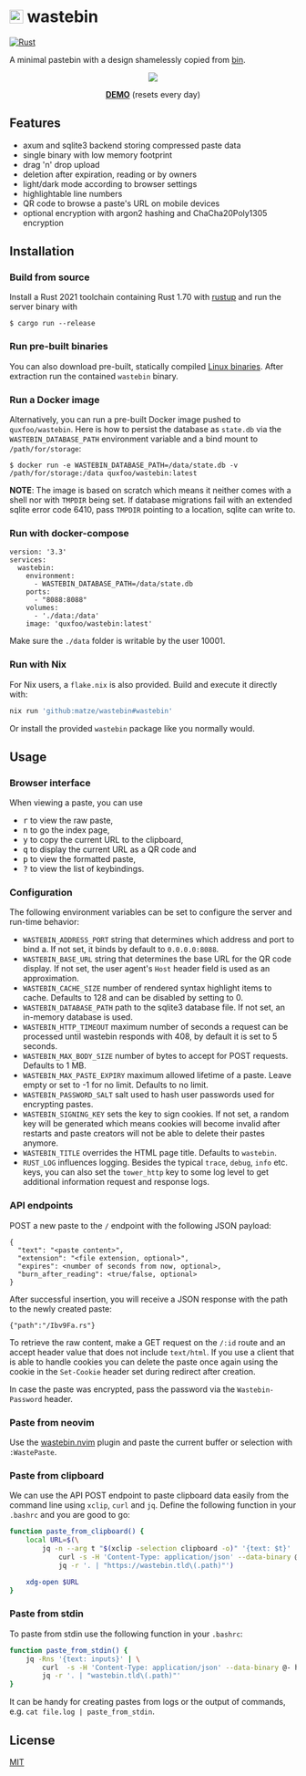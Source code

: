 # <img width="24px" height="24px" style="position: relative; top: 2px;" src="assets/favicon.png"/> wastebin

[![Rust](https://github.com/matze/wastebin/actions/workflows/rust.yml/badge.svg)](https://github.com/matze/wastebin/actions/workflows/rust.yml)

A minimal pastebin with a design shamelessly copied from
[bin](https://github.com/WantGuns/bin).

<p align="center"><img src="https://raw.githubusercontent.com/matze/wastebin/master/assets/screenshot.webp"></p>

<p align="center"><strong><a href="https://bin.bloerg.net">DEMO</a></strong> (resets every day)</p>


## Features

* axum and sqlite3 backend storing compressed paste data
* single binary with low memory footprint
* drag 'n' drop upload
* deletion after expiration, reading or by owners
* light/dark mode according to browser settings
* highlightable line numbers
* QR code to browse a paste's URL on mobile devices
* optional encryption with argon2 hashing and ChaCha20Poly1305 encryption


## Installation

### Build from source

Install a Rust 2021 toolchain containing Rust 1.70 with
[rustup](https://rustup.rs) and run the server binary with

    $ cargo run --release


### Run pre-built binaries

You can also download pre-built, statically compiled [Linux
binaries](https://github.com/matze/wastebin/releases). After extraction run the
contained `wastebin` binary.


### Run a Docker image

Alternatively, you can run a pre-built Docker image pushed to `quxfoo/wastebin`.
Here is how to persist the database as `state.db` via the
`WASTEBIN_DATABASE_PATH` environment variable and a bind mount to
`/path/for/storage`:

    $ docker run -e WASTEBIN_DATABASE_PATH=/data/state.db -v /path/for/storage:/data quxfoo/wastebin:latest

**NOTE**: The image is based on scratch which means it neither comes with a
shell nor with `TMPDIR` being set. If database migrations fail with an extended
sqlite error code 6410, pass `TMPDIR` pointing to a location, sqlite can write
to.

### Run with docker-compose
```
version: '3.3'
services:
  wastebin:
    environment:
      - WASTEBIN_DATABASE_PATH=/data/state.db
    ports:
      - "8088:8088"
    volumes:
      - './data:/data'
    image: 'quxfoo/wastebin:latest'
```
Make sure the `./data` folder is writable by the user 10001.

### Run with Nix

For Nix users, a `flake.nix` is also provided. Build and execute it directly
with:

```sh
nix run 'github:matze/wastebin#wastebin'
```

Or install the provided `wastebin` package like you normally would.

## Usage

### Browser interface

When viewing a paste, you can use

* <kbd>r</kbd> to view the raw paste,
* <kbd>n</kbd> to go the index page,
* <kbd>y</kbd> to copy the current URL to the clipboard,
* <kbd>q</kbd> to display the current URL as a QR code and
* <kbd>p</kbd> to view the formatted paste,
* <kbd>?</kbd> to view the list of keybindings.


### Configuration

The following environment variables can be set to configure the server and
run-time behavior:

* `WASTEBIN_ADDRESS_PORT` string that determines which address and port to bind
  a. If not set, it binds by default to `0.0.0.0:8088`.
* `WASTEBIN_BASE_URL` string that determines the base URL for the QR code
  display. If not set, the user agent's `Host` header field is used as an
  approximation.
* `WASTEBIN_CACHE_SIZE` number of rendered syntax highlight items to cache.
  Defaults to 128 and can be disabled by setting to 0.
* `WASTEBIN_DATABASE_PATH` path to the sqlite3 database file. If not set, an
  in-memory database is used.
* `WASTEBIN_HTTP_TIMEOUT` maximum number of seconds a request can be processed
  until wastebin responds with 408, by default it is set to 5 seconds.
* `WASTEBIN_MAX_BODY_SIZE` number of bytes to accept for POST requests. Defaults
  to 1 MB.
* `WASTEBIN_MAX_PASTE_EXPIRY` maximum allowed lifetime of a paste. Leave empty or set to -1 for no limit. Defaults to no limit.
* `WASTEBIN_PASSWORD_SALT` salt used to hash user passwords used for encrypting
  pastes.
* `WASTEBIN_SIGNING_KEY` sets the key to sign cookies. If not set, a random key
  will be generated which means cookies will become invalid after restarts and
  paste creators will not be able to delete their pastes anymore.
* `WASTEBIN_TITLE` overrides the HTML page title. Defaults to `wastebin`.
* `RUST_LOG` influences logging. Besides the typical `trace`, `debug`, `info`
  etc. keys, you can also set the `tower_http` key to some log level to get
  additional information request and response logs.


### API endpoints

POST a new paste to the `/` endpoint with the following JSON payload:

```
{
  "text": "<paste content>",
  "extension": "<file extension, optional>",
  "expires": <number of seconds from now, optional>,
  "burn_after_reading": <true/false, optional>
}
```

After successful insertion, you will receive a JSON response with the path to
the newly created paste:

```
{"path":"/Ibv9Fa.rs"}
```

To retrieve the raw content, make a GET request on the `/:id` route and an
accept header value that does not include `text/html`. If you use a client that
is able to handle cookies you can delete the paste once again using the cookie
in the `Set-Cookie` header set during redirect after creation.

In case the paste was encrypted, pass the password via the `Wastebin-Password`
header.


### Paste from neovim

Use the [wastebin.nvim](https://github.com/matze/wastebin.nvim) plugin and paste
the current buffer or selection with `:WastePaste`.


### Paste from clipboard

We can use the API POST endpoint to paste clipboard data easily from the command
line using `xclip`, `curl` and `jq`. Define the following function in your
`.bashrc` and you are good to go:

```bash
function paste_from_clipboard() {
    local URL=$(\
        jq -n --arg t "$(xclip -selection clipboard -o)" '{text: $t}' | \
            curl -s -H 'Content-Type: application/json' --data-binary @- https://wastebin.tld | \
            jq -r '. | "https://wastebin.tld\(.path)"')

    xdg-open $URL
}
```

### Paste from stdin

To paste from stdin use the following function in your `.bashrc`:

```bash
function paste_from_stdin() {
    jq -Rns '{text: inputs}' | \
        curl  -s -H 'Content-Type: application/json' --data-binary @- https://wastebin.tld | \
        jq -r '. | "wastebin.tld\(.path)"'
}
```

It can be handy for creating pastes from logs or the output of commands, e.g.
`cat file.log | paste_from_stdin`.


## License

[MIT](./LICENSE)
